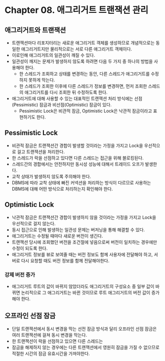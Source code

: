 # Chapter 08. 애그리거트 트랜잭션 관리

## 애그리거트와 트랜잭션
* 트랜잭션마다 리포지터리는 새로운 애그리거트 객체를 생성하므로 개념적으로는 동일한 애그리거트지만 물리적으로는 서로 다른 애그리거트 객체이다.
* 이로인해 애그리거트의 일관성이 깨질 수 있다.
* 일관성이 깨지는 문제가 발생하지 않도록 하려면 다음 두 가지 중 하나의 방법을 사용해야 한다.
  * 한 스레드가 조회하고 상태를 변경하는 동안, 다른 스레드가 애그리거트를 수정하지 못하게 막는다.
  * 한 스레드가 조회한 이후에 다른 스레드가 정보를 변경하면, 먼저 조회한 스레드의 애그리거트를 다시 조회한 뒤 수정하도록 한다.
* 애그리거트에 대해 사용할 수 있는 대표적인 트랜잭션 처리 방식에는 선점(Pessimistic) 잠금과 비선점(Optimistic) 잠금이 있다.
  * Pessimistic Lock은 비관적 잠금, Optimistic Lock은 낙관적 잠금이라고 표현하기도 한다.

## Pessimistic Lock
* 비관적 잠금은 트랜잭션간 경합이 발생할 것이라는 가정을 가지고 Lock을 우선적으로 걸고 트랜잭션을 처리한다.
* 한 스레드가 락을 선점하고 있다면 다른 스레드는 접근을 위해 블로킹된다.
* 스레드간의 경합에서는 안전하지만 동시성 성능에 대해서 트레이드 오프가 발생한다.
* 교착 상태가 발생하지 않도록 주의해야 한다.
* DBMS에 따라 교착 상태에 빠진 커넥션을 처리하는 방식이 다르므로 사용하는 DBMS에 대해 어떤 방식으로 처리하는지 확인해야 한다.

## Optimistic Lock
* 낙관적 잠금은 트랜잭션간 경합이 발생하지 않을 것이라는 가정을 가지고 Lock을 우선적으로 걸지 않는다.
* 동시 접근으로 인해 발생하는 일관성 문제는 버저닝을 통해 해결할 수 있다.
* 애그리거트는 수정될 때마다 새로운 버전이 생긴다.
* 트랜잭션 당시에 조회했던 버전을 조건절에 넣음으로써 버전이 일치하는 경우에만 수정이 되도록 한다.
* 애그리거트 정보를 뷰로 보여줄 때는 버전 정보도 함께 사용자에 전달해야 하고, 서버로 다시 요청할 때도 버전 정보를 함께 전달해야한다.

### 강제 버전 증가
* 애그리거트 루트의 값이 바뀌지 않았더라도 애그리거트의 구성요소 중 일부 값이 바뀌면 논리적으로 그 애그리거트는 바뀐 것이므로 루트 애그리거트의 버전 값이 증가해야 한다.

## 오프라인 선점 잠금
* 단일 트랜잭션에서 동시 변경을 막는 선전 잠금 방식과 달리 오프라인 선점 잠금은 여러 트랜잭션에 걸쳐 동시 변경을 막는다.
* 한 트랜잭션이 락을 선점하고 있으면 다른 스레드는 
* 잠금을 해제하지 않는 경우에는 다른 트랜잭션에서 영원히 잠금을 가질 수 없으므로 적절한 시간의 잠금 유효시간을 가져야한다.
